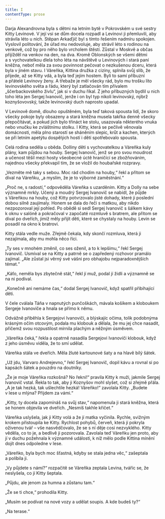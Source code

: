 ```yaml
---
title: I
contentType: prose
---
```


<section>

Darja Alexandrovna byla s dětmi na letním bytě v Pokrovském u své sestry Kitty Levinové. V její vsi se dům docela rozpadl a Levinovi ji přemluvili, aby strávila léto u nich. Stěpan Arkaďjič byl s tímto řešením nadmíru spokojen. Vyslovil politování, že úřad mu nedovoluje, aby strávil léto s rodinou na venkově, což by pro něho bylo vrcholem štěstí. Zůstal v Moskvě a občas přijížděl na venkov na den, na dva. Kromě Oblonských se všemi dětmi a s vychovatelkou dlela toho léta na návštěvě u Levinových i stará paní kněžna, neboť měla za svou povinnost pečovat o nezkušenou dceru, která byla v jiném stavu. I Váreňka, Kittina družka z ciziny, splnila svůj slib, že přijede, až se Kitty vdá, a byla teď jejím hostem. Byli to samí příbuzní a přátelé Levinovy ženy. A třebaže je měl všecky rád, bylo mu trošku líto levinovského světa a řádu, který byl zatlačován tím přívalem „ščerbackovského živlu“, jak si v duchu říkal. Z jeho příbuzných bydlil u nich toho léta jen Sergej Ivanovič, jenže i on byl typ nikoli levinovský, nýbrž koznyšovovský, takže levinovský duch naprosto upadal.

V Levinově domě, dlouho opuštěném, byla teď taková spousta lidí, že skoro všecky pokoje byly obsazeny a stará kněžna musela takřka denně všecky přepočítávat, a pokud jich bylo třináct ke stolu, usazovala některého vnuka nebo vnučku ke zvláštnímu stolku. I Kitty, která se pečlivě věnovala domácnosti, měla plno starostí se sháněním slepic, krůt a kachen, kterých se při letním apetýtu dospělých hostí i dětí spotřebovalo spousta.

Celá rodina seděla u oběda. Dolliny děti s vychovatelkou a Váreňka kuly plány, kam půjdou na houby. Sergej Ivanovič, jenž se pro svou moudrost a učenost těšil mezi hosty všeobecné úctě hraničící se zbožňováním, najednou všecky překvapil tím, že se vložil do houbařské rozpravy.

„Vezměte mě taky s sebou. Moc rád chodím na houby,“ řekl a přitom se díval na Váreňku, „a myslím, že je to výborné zaměstnání.“

„Proč ne, s radostí,“ odpověděla Váreňka s uzarděním. Kitty a Dolly na sebe významně mrkly. Učený a moudrý Sergej Ivanovič se nabídl, že půjde s Váreňkou na houby, což Kitty potvrzovalo jisté dohady, které ji poslední dobou silně zaujímaly. Honem se dala do řeči s matkou, aby nikdo nezpozoroval její pohled. Po obědě si sedl Sergej Ivanovič s šálkem kávy k oknu v salóně a pokračoval v započaté rozmluvě s bratrem, ale přitom se díval po dveřích, jimiž měly přijít děti, které se chystaly na houby. Levin se posadil na okno k bratrovi.

Kitty stála vedle muže. Zřejmě čekala, kdy skončí rozmluva, která ji nezajímala, aby mu mohla něco říci.

„Ty ses v mnohém změnil, co ses oženil, a to k lepšímu,“ řekl Sergej Ivanovič. Usmíval se na Kitty a patrně se o zapředený rozhovor pramálo zajímal. „Ale zůstal jsi věrný své vášni pro obhajobu nejparadoxnějších témat.“

„Káťo, neměla bys zbytečně stát,“ řekl jí muž, podal jí židli a významně se na ni podíval.

„Konečně ani nemáme čas,“ dodal Sergej Ivanovič, když spatřil přibíhající děti.

V čele cválala Táňa v napnutých punčoškách, mávala košíkem a kloboukem Sergeje Ivanoviče a hnala se přímo k němu.

Odvážně přiběhla k Sergejovi Ivanoviči, a blýskajíc očima, tolik podobnýma krásným očím otcovým, podala mu klobouk a dělala, že mu jej chce nasadit, přičemž svou rozpustilost mírnila plachým a něžným úsměvem.

„Váreňka čeká,“ řekla a opatrně nasadila Sergejovi Ivanoviči klobouk, když z jeho úsměvu viděla, že to smí udělat.

Váreňka stála ve dveřích. Měla žluté kartounové šaty a na hlavě bílý šátek.

„Už jdu, Varvaro Andrejevno,“ řekl Sergej Ivanovič, dopil kávu a rovnal si po kapsách šátek a pouzdro na doutníky.

„Že je moje Váreňka rozkošná? No řekni!“ pravila Kitty k muži, jakmile Sergej Ivanovič vstal. Řekla to tak, aby ji Koznyšov mohl slyšet, což si zřejmě přála. „A je tak hezká, tak ušlechtile hezká! Váreňko!“ zavolala Kitty. „Budete v lese u mlýna? Přijdem za vámi.“

„Kitty, ty docela zapomínáš na svůj stav,“ napomenula ji stará kněžna, která se honem objevila ve dveřích. „Nesmíš takhle křičet.“

Váreňka uslyšela, jak ji Kitty volá a že jí matka vyčinila. Rychle, svižným krokem přistoupila ke Kitty. Rychlost pohybů, červeň, která jí pokryla oživenou tvář – vše nasvědčovalo, že se s ní děje cosi nezvyklého. Kitty věděla, co to je, a bedlivě ji pozorovala. Zavolala teď Váreňku jen proto, aby jí v duchu požehnala k významné události, k níž mělo podle Kittina mínění dojít dnes odpoledne v lese.

„Váreňko, byla bych moc šťastná, kdyby se stala jedna věc,“ zašeptala a políbila ji.

„Vy půjdete s námi?“ rozpačitě se Váreňka zeptala Levina, tváříc se, že neslyšela, co jí Kitty šeptala.

„Půjdu, ale jenom za humna a zůstanu tam.“

„Že se ti chce,“ prohodila Kitty.

„Musím se podívat na nové vozy a udělat soupis. A kde budeš ty?“

„Na terase.“

</section>
